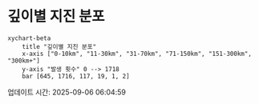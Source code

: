 # 깊이별 지진 분포

```mermaid
xychart-beta
    title "깊이별 지진 분포"
    x-axis ["0-10km", "11-30km", "31-70km", "71-150km", "151-300km", "300km+"]
    y-axis "발생 횟수" 0 --> 1718
    bar [645, 1716, 117, 19, 1, 2]
```

업데이트 시간: 2025-09-06 06:04:59
